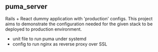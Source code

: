 ## puma_server

Rails + React dummy application with 'production' configs. This project aims to demonstrate the configuration needed for the given stack to be deployed to production environment.

* unit file to run puma under systemd
* config to run nginx as reverse proxy over SSL


